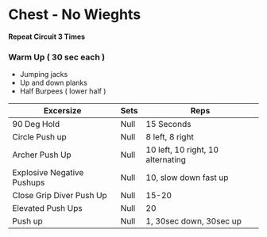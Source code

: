 # Chest - No Wieghts

__Repeat Circuit 3 Times__

### Warm Up ( 30 sec each )
* Jumping jacks
* Up and down planks
* Half Burpees ( lower half ) 

Excersize | Sets | Reps
--- | --- | ---
90 Deg Hold | Null | 15 Seconds
Circle Push up | Null | 8 left, 8 right
Archer Push Up | Null | 10 left, 10 right, 10 alternating
Explosive Negative Pushups | Null | 10, slow down fast up
Close Grip Diver Push Up | Null | 15-20
Elevated Push Ups | Null | 20
Push up | Null | 1, 30sec down, 30sec up
